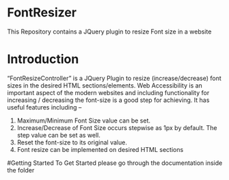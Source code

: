 # FontResizer
This Repository contains a JQuery plugin to resize Font size in a website

# Introduction
“FontResizeController” is a JQuery Plugin to resize (increase/decrease) font sizes in the desired HTML sections/elements. Web Accessibility is an important aspect of the modern websites and including functionality for increasing / decreasing the font-size is a good step for achieving. It has useful features including – 
1.	Maximum/Minimum Font Size value can be set.
2.	Increase/Decrease of Font Size occurs stepwise as 1px by default. The step value can be set as well.
3.	Reset the font-size to its original value.
4.	Font resize can be implemented on desired HTML sections 

#Getting Started
To Get Started please go through the documentation inside the folder
